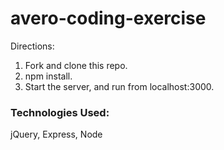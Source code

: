 # avero-coding-exercise

Directions:

1. Fork and clone this repo.
2. npm install.
3. Start the server, and run from localhost:3000.



### Technologies Used:

jQuery, Express, Node